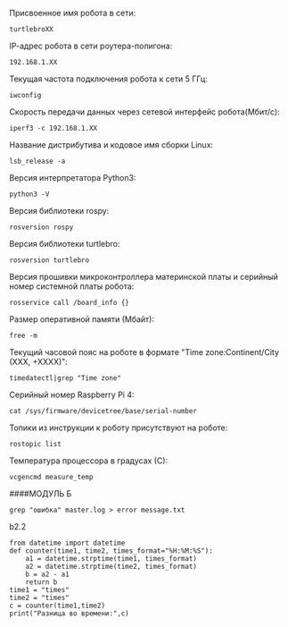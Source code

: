 

Присвоенное имя робота в сети:
```
turtlebroXX    
```
IР-адрес робота в сети роутера-полигона:
```
192.168.1.XX
```
Текущая частота подключения робота к сети 5 ГГц:
```
iwconfig
```
Скорость передачи данных через сетевой интерфейс робота(Мбит/с):
```
iperf3 -c 192.168.1.XX
```
Название дистрибутива и кодовое имя сборки Linux:
```
lsb_release -a
```
Версия интерпретатора Python3:
```
python3 -V
```
Версия библиотеки rospy:
```
rosversion rospy
```
Версия библиотеки turtlebro:
```
rosversion turtlebro
```
Версия прошивки микроконтроллера материнской платы и серийный номер системной платы робота:
```
rosservice call /board_info {}
```
Размер оперативной памяти (Мбайт):
```
free -m
```
Текущий часовой пояс на роботе в формате "Time
zone:Continent/City (XXX, +XXXX)":
```
timedatectl|grep "Time zone"
```
Серийный номер Raspberry Pi 4:
```
cat /sys/firmware/devicetree/base/serial-number
```
Топики из инструкции к роботу присутствуют на роботе:
```
rostopic list
```
Температура процессора в градусах (С):
```
vcgencmd measure_temp
```
####МОДУЛЬ Б
```
grep "ошибка" master.log > error message.txt
```
b2.2
```
from datetime import datetime
def counter(time1, time2, times_format="%H:%M:%S"):
    a1 = datetime.strptime(time1, times_format)
    a2 = datetime.strptime(time2, times_format)
    b = a2 - a1
    return b
time1 = "times"
time2 = "times"
c = counter(time1,time2)
print("Разница во времени:",с)
```
